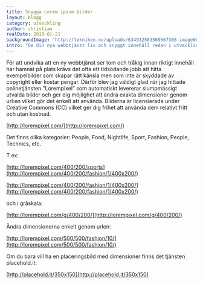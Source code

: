```yaml
---
title: Snygga Lorem ipsum bilder
layout: blogg
category: utveckling
author: christian
realDate: 2013-01-21
backgroundImage: "http://tekniken.nu/uploads/634932583569567308-image001.jpg"
intro: "Ge din nya webbtjänst liv och snyggt innehåll redan i utvecklingsstadiet. Vi har testat Lorempixel!"
---
```



För att undvika att en ny webbtjänst ser tom och tråkig innan riktigt innehåll har hamnat på plats krävs det ofta ett tidsödande jobb att hitta exempelbilder som skapar rätt känsla men som inte är skyddade av copyright eller kostar pengar. Därför blev jag väldigt glad när jag hittade onlinetjänsten ”Lorempixel” som automatiskt levererar slumpmässigt utvalda bilder och ger dig möjlighet att ändra exakta dimensioner genom url:en vilket gör det enkelt att använda. Bilderna är licensierade under Creative Commons (CC) vilket ger dig frihet att använda dem relativt fritt och utan kostnad.

[http://lorempixel.com/](http://lorempixel.com/)

Det finns olika kategorier: People, Food, Nightlife, Sport, Fashion, People, Technics, etc.

T ex:[](http://lorempixel.com/400/200/sports)

[http://lorempixel.com/400/200/sports](http://lorempixel.com/400/200/fashion/1/400x200/)

[http://lorempixel.com/400/200/fashion/1/400x200/](http://lorempixel.com/400/200/fashion/1/400x200/)

och i gråskala:

[http://lorempixel.com/g/400/200/](http://lorempixel.com/g/400/200/)

Ändra dimensionerna enkelt genom urlen:

[http://lorempixel.com/500/500/fashion/10/](http://lorempixel.com/500/500/fashion/10/)

Om du bara vill ha en placeringsbild med dimensioner finns det tjänsten placehold.it:

[http://placehold.it/350x150](http://placehold.it/350x150)

